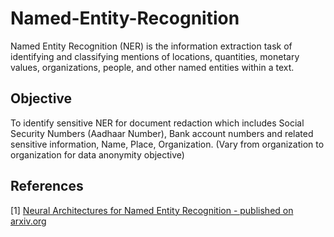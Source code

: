 # Named-Entity-Recognition
Named Entity Recognition (NER) is the information extraction task of identifying and classifying mentions of locations, quantities, monetary values, organizations, people, and other named entities within a text. 
## Objective 
To identify sensitive NER for document redaction which includes Social Security Numbers (Aadhaar Number), Bank account numbers and related sensitive information, Name, Place, Organization. (Vary from organization to organization for data anonymity objective) 
## References 
[1] [Neural Architectures for Named Entity Recognition - published on arxiv.org]( https://arxiv.org/pdf/1603.01360.pdf)
